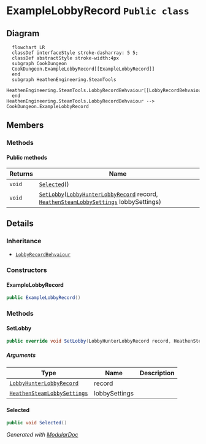 # ExampleLobbyRecord `Public class`

## Diagram
```mermaid
  flowchart LR
  classDef interfaceStyle stroke-dasharray: 5 5;
  classDef abstractStyle stroke-width:4px
  subgraph CookDungeon
  CookDungeon.ExampleLobbyRecord[[ExampleLobbyRecord]]
  end
  subgraph HeathenEngineering.SteamTools
  HeathenEngineering.SteamTools.LobbyRecordBehvaiour[[LobbyRecordBehvaiour]]
  end
HeathenEngineering.SteamTools.LobbyRecordBehvaiour --> CookDungeon.ExampleLobbyRecord
```

## Members
### Methods
#### Public  methods
| Returns | Name |
| --- | --- |
| `void` | [`Selected`](#selected)() |
| `void` | [`SetLobby`](#setlobby)([`LobbyHunterLobbyRecord`](./heathenengineeringsteamtools-LobbyHunterLobbyRecord) record, [`HeathenSteamLobbySettings`](./heathenengineeringsteamtools-HeathenSteamLobbySettings) lobbySettings) |

## Details
### Inheritance
 - [
`LobbyRecordBehvaiour`
](./heathenengineeringsteamtools-LobbyRecordBehvaiour)

### Constructors
#### ExampleLobbyRecord
```csharp
public ExampleLobbyRecord()
```

### Methods
#### SetLobby
```csharp
public override void SetLobby(LobbyHunterLobbyRecord record, HeathenSteamLobbySettings lobbySettings)
```
##### Arguments
| Type | Name | Description |
| --- | --- | --- |
| [`LobbyHunterLobbyRecord`](./heathenengineeringsteamtools-LobbyHunterLobbyRecord) | record |   |
| [`HeathenSteamLobbySettings`](./heathenengineeringsteamtools-HeathenSteamLobbySettings) | lobbySettings |   |

#### Selected
```csharp
public void Selected()
```

*Generated with* [*ModularDoc*](https://github.com/hailstorm75/ModularDoc)
